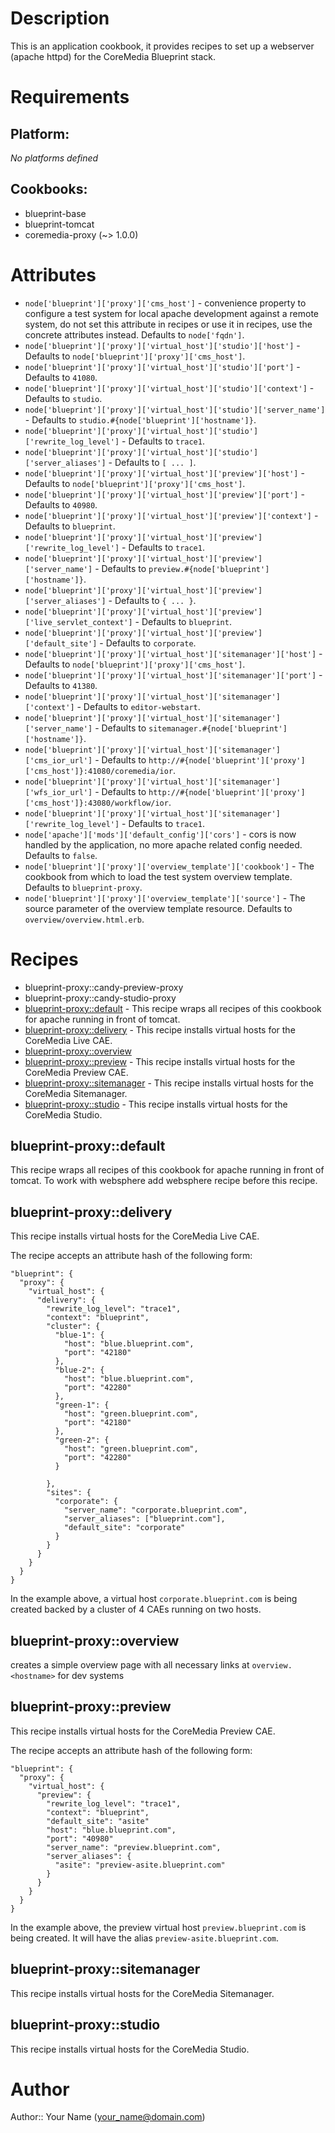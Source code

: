 # Description

This is an application cookbook, it provides recipes to set up a webserver (apache httpd) for the CoreMedia Blueprint stack.
# Requirements

## Platform:

*No platforms defined*

## Cookbooks:

* blueprint-base
* blueprint-tomcat
* coremedia-proxy (~> 1.0.0)

# Attributes

* `node['blueprint']['proxy']['cms_host']` - convenience property to configure a test system for local apache development against a remote system, do not set this attribute in recipes or use it in recipes, use the concrete attributes instead. Defaults to `node['fqdn']`.
* `node['blueprint']['proxy']['virtual_host']['studio']['host']` -  Defaults to `node['blueprint']['proxy']['cms_host']`.
* `node['blueprint']['proxy']['virtual_host']['studio']['port']` -  Defaults to `41080`.
* `node['blueprint']['proxy']['virtual_host']['studio']['context']` -  Defaults to `studio`.
* `node['blueprint']['proxy']['virtual_host']['studio']['server_name']` -  Defaults to `studio.#{node['blueprint']['hostname']}`.
* `node['blueprint']['proxy']['virtual_host']['studio']['rewrite_log_level']` -  Defaults to `trace1`.
* `node['blueprint']['proxy']['virtual_host']['studio']['server_aliases']` -  Defaults to `[ ... ]`.
* `node['blueprint']['proxy']['virtual_host']['preview']['host']` -  Defaults to `node['blueprint']['proxy']['cms_host']`.
* `node['blueprint']['proxy']['virtual_host']['preview']['port']` -  Defaults to `40980`.
* `node['blueprint']['proxy']['virtual_host']['preview']['context']` -  Defaults to `blueprint`.
* `node['blueprint']['proxy']['virtual_host']['preview']['rewrite_log_level']` -  Defaults to `trace1`.
* `node['blueprint']['proxy']['virtual_host']['preview']['server_name']` -  Defaults to `preview.#{node['blueprint']['hostname']}`.
* `node['blueprint']['proxy']['virtual_host']['preview']['server_aliases']` -  Defaults to `{ ... }`.
* `node['blueprint']['proxy']['virtual_host']['preview']['live_servlet_context']` -  Defaults to `blueprint`.
* `node['blueprint']['proxy']['virtual_host']['preview']['default_site']` -  Defaults to `corporate`.
* `node['blueprint']['proxy']['virtual_host']['sitemanager']['host']` -  Defaults to `node['blueprint']['proxy']['cms_host']`.
* `node['blueprint']['proxy']['virtual_host']['sitemanager']['port']` -  Defaults to `41380`.
* `node['blueprint']['proxy']['virtual_host']['sitemanager']['context']` -  Defaults to `editor-webstart`.
* `node['blueprint']['proxy']['virtual_host']['sitemanager']['server_name']` -  Defaults to `sitemanager.#{node['blueprint']['hostname']}`.
* `node['blueprint']['proxy']['virtual_host']['sitemanager']['cms_ior_url']` -  Defaults to `http://#{node['blueprint']['proxy']['cms_host']}:41080/coremedia/ior`.
* `node['blueprint']['proxy']['virtual_host']['sitemanager']['wfs_ior_url']` -  Defaults to `http://#{node['blueprint']['proxy']['cms_host']}:43080/workflow/ior`.
* `node['blueprint']['proxy']['virtual_host']['sitemanager']['rewrite_log_level']` -  Defaults to `trace1`.
* `node['apache']['mods']['default_config']['cors']` - cors is now handled by the application, no more apache related config needed. Defaults to `false`.
* `node['blueprint']['proxy']['overview_template']['cookbook']` - The cookbook from which to load the test system overview template. Defaults to `blueprint-proxy`.
* `node['blueprint']['proxy']['overview_template']['source']` - The source parameter of the overview template resource. Defaults to `overview/overview.html.erb`.

# Recipes

* blueprint-proxy::candy-preview-proxy
* blueprint-proxy::candy-studio-proxy
* [blueprint-proxy::default](#blueprint-proxydefault) - This recipe wraps all recipes of this cookbook for apache running in front of tomcat.
* [blueprint-proxy::delivery](#blueprint-proxydelivery) - This recipe installs virtual hosts for the CoreMedia Live CAE.
* [blueprint-proxy::overview](#blueprint-proxyoverview)
* [blueprint-proxy::preview](#blueprint-proxypreview) - This recipe installs virtual hosts for the CoreMedia Preview CAE.
* [blueprint-proxy::sitemanager](#blueprint-proxysitemanager) - This recipe installs virtual hosts for the CoreMedia Sitemanager.
* [blueprint-proxy::studio](#blueprint-proxystudio) - This recipe installs virtual hosts for the CoreMedia Studio.

## blueprint-proxy::default

This recipe wraps all recipes of this cookbook for apache running in front of tomcat. To work with websphere add websphere recipe before this recipe.

## blueprint-proxy::delivery

This recipe installs virtual hosts for the CoreMedia Live CAE.

The recipe accepts an attribute hash of the following form:

```
"blueprint": {
  "proxy": {
    "virtual_host": {
      "delivery": {
        "rewrite_log_level": "trace1",
        "context": "blueprint",
        "cluster": {
          "blue-1": {
            "host": "blue.blueprint.com",
            "port": "42180"
          },
          "blue-2": {
            "host": "blue.blueprint.com",
            "port": "42280"
          },
          "green-1": {
            "host": "green.blueprint.com",
            "port": "42180"
          },
          "green-2": {
            "host": "green.blueprint.com",
            "port": "42280"
          }

        },
        "sites": {
          "corporate": {
            "server_name": "corporate.blueprint.com",
            "server_aliases": ["blueprint.com"],
            "default_site": "corporate"
          }
        }
      }
    }
  }
}
```

In the example above, a virtual host `corporate.blueprint.com` is being created backed by a cluster of 4 CAEs running on
two hosts.


## blueprint-proxy::overview

creates a simple overview page with all necessary links at `overview.<hostname>` for dev systems

## blueprint-proxy::preview

This recipe installs virtual hosts for the CoreMedia Preview CAE.

The recipe accepts an attribute hash of the following form:

```
"blueprint": {
  "proxy": {
    "virtual_host": {
      "preview": {
        "rewrite_log_level": "trace1",
        "context": "blueprint",
        "default_site": "asite"
        "host": "blue.blueprint.com",
        "port": "40980"
        "server_name": "preview.blueprint.com",
        "server_aliases": {
          "asite": "preview-asite.blueprint.com"
        }
      }
    }
  }
}
```

In the example above, the preview virtual host `preview.blueprint.com` is being created. It will have the alias
`preview-asite.blueprint.com`.


## blueprint-proxy::sitemanager

This recipe installs virtual hosts for the CoreMedia Sitemanager.

## blueprint-proxy::studio

This recipe installs virtual hosts for the CoreMedia Studio.

# Author

Author:: Your Name (<your_name@domain.com>)
